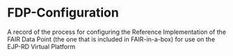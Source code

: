 # FDP-Configuration
A record of the process for configuring the Reference Implementation of the FAIR Data Point (the one that is included in FAIR-in-a-box) for use on the EJP-RD Virtual Platform
